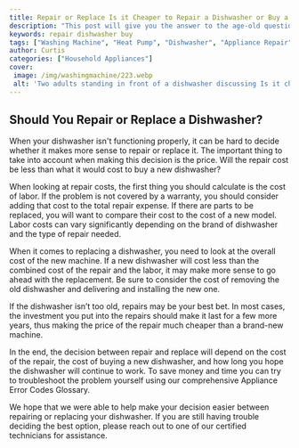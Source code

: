 ```yaml
---
title: Repair or Replace Is it Cheaper to Repair a Dishwasher or Buy a New One
description: "This post will give you the answer to the age-old question of whether it is less expensive to repair a dishwasher or buy a new one Get expert advice to make the most cost-effective decision for your home"
keywords: repair dishwasher buy
tags: ["Washing Machine", "Heat Pump", "Dishwasher", "Appliance Repair", "Kitchen Appliances", "Buy Appliance", "Clean Appliance"]
author: Curtis
categories: ["Household Appliances"]
cover: 
 image: /img/washingmachine/223.webp
 alt: 'Two adults standing in front of a dishwasher discussing Is it cheaper to repair a dishwasher or buy a new one'
---
```

## Should You Repair or Replace a Dishwasher?
When your dishwasher isn't functioning properly, it can be hard to decide whether it makes more sense to repair or replace it. The important thing to take into account when making this decision is the price. Will the repair cost be less than what it would cost to buy a new dishwasher?

When looking at repair costs, the first thing you should calculate is the cost of labor. If the problem is not covered by a warranty, you should consider adding that cost to the total repair expense. If there are parts to be replaced, you will want to compare their cost to the cost of a new model. Labor costs can vary significantly depending on the brand of dishwasher and the type of repair needed.

When it comes to replacing a dishwasher, you need to look at the overall cost of the new machine. If a new dishwasher will cost less than the combined cost of the repair and the labor, it may make more sense to go ahead with the replacement. Be sure to consider the cost of removing the old dishwasher and delivering and installing the new one.

If the dishwasher isn’t too old, repairs may be your best bet. In most cases, the investment you put into the repairs should make it last for a few more years, thus making the price of the repair much cheaper than a brand-new machine.

In the end, the decision between repair and replace will depend on the cost of the repair, the cost of buying a new dishwasher, and how long you hope the dishwasher will continue to work. To save money and time you can try to troubleshoot the problem yourself using our comprehensive Appliance Error Codes Glossary. 

We hope that we were able to help make your decision easier between repairing or replacing your dishwasher. If you are still having trouble deciding the best option, please reach out to one of our certified technicians for assistance.
